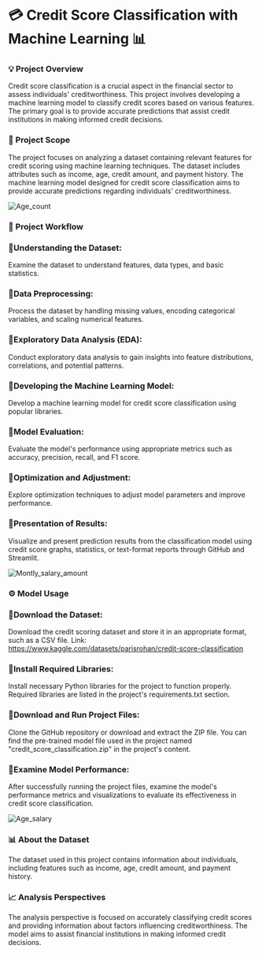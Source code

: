 # 💳 Credit Score Classification with Machine Learning 📊

### 💡 Project Overview
Credit score classification is a crucial aspect in the financial sector to assess individuals' creditworthiness. This project involves developing a machine learning model to classify credit scores based on various features. The primary goal is to provide accurate predictions that assist credit institutions in making informed credit decisions.

### 🎯 Project Scope
The project focuses on analyzing a dataset containing relevant features for credit scoring using machine learning techniques. The dataset includes attributes such as income, age, credit amount, and payment history. The machine learning model designed for credit score classification aims to provide accurate predictions regarding individuals' creditworthiness.

![Age_count](https://github.com/selinolgun/Credit-Score-Classification/assets/126022358/70ba5aa8-3160-4b96-91f2-400d84506d24)

### 🔄 Project Workflow
### 📌Understanding the Dataset:
Examine the dataset to understand features, data types, and basic statistics.

### 📌Data Preprocessing:
Process the dataset by handling missing values, encoding categorical variables, and scaling numerical features.

### 📌Exploratory Data Analysis (EDA):
Conduct exploratory data analysis to gain insights into feature distributions, correlations, and potential patterns.

### 📌Developing the Machine Learning Model:
Develop a machine learning model for credit score classification using popular libraries.

### 📌Model Evaluation:
Evaluate the model's performance using appropriate metrics such as accuracy, precision, recall, and F1 score.

### 📌Optimization and Adjustment:
Explore optimization techniques to adjust model parameters and improve performance.

### 📌Presentation of Results:
Visualize and present prediction results from the classification model using credit score graphs, statistics, or text-format reports through GitHub and Streamlit.

![Montly_salary_amount](https://github.com/selinolgun/Credit-Score-Classification/assets/126022358/057a0cf8-08eb-4c53-8d49-23373d5d8cad)

### ⚙️ Model Usage
### 📌Download the Dataset:
Download the credit scoring dataset and store it in an appropriate format, such as a CSV file. Link: https://www.kaggle.com/datasets/parisrohan/credit-score-classification

### 📌Install Required Libraries:
Install necessary Python libraries for the project to function properly. Required libraries are listed in the project's requirements.txt section.

### 📌Download and Run Project Files:
Clone the GitHub repository or download and extract the ZIP file. You can find the pre-trained model file used in the project named "credit_score_classification.zip" in the project's content.

### 📌Examine Model Performance:
After successfully running the project files, examine the model's performance metrics and visualizations to evaluate its effectiveness in credit score classification.

![Age_salary](https://github.com/selinolgun/Credit-Score-Classification/assets/126022358/32e9b688-c226-4820-b366-a1478603f791)

### 📊 About the Dataset
The dataset used in this project contains information about individuals, including features such as income, age, credit amount, and payment history.

### 📈 Analysis Perspectives
The analysis perspective is focused on accurately classifying credit scores and providing information about factors influencing creditworthiness. The model aims to assist financial institutions in making informed credit decisions.
